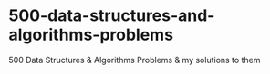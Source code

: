 # 500-data-structures-and-algorithms-problems
500 Data Structures &amp; Algorithms Problems &amp; my solutions to them
